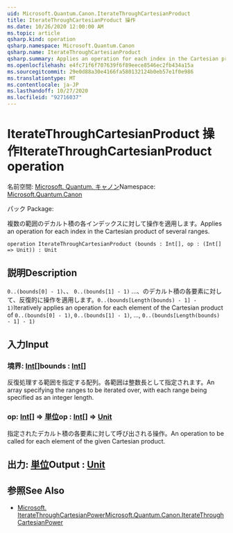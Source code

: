 ```yaml
---
uid: Microsoft.Quantum.Canon.IterateThroughCartesianProduct
title: IterateThroughCartesianProduct 操作
ms.date: 10/26/2020 12:00:00 AM
ms.topic: article
qsharp.kind: operation
qsharp.namespace: Microsoft.Quantum.Canon
qsharp.name: IterateThroughCartesianProduct
qsharp.summary: Applies an operation for each index in the Cartesian product of several ranges.
ms.openlocfilehash: e4fc71f6f707639f6f89eece8546ec2fb434a15a
ms.sourcegitcommit: 29e0d88a30e4166fa580132124b0eb57e1f0e986
ms.translationtype: MT
ms.contentlocale: ja-JP
ms.lasthandoff: 10/27/2020
ms.locfileid: "92716037"
---
```

# <a name="iteratethroughcartesianproduct-operation"></a><span data-ttu-id="78897-102">IterateThroughCartesianProduct 操作</span><span class="sxs-lookup"><span data-stu-id="78897-102">IterateThroughCartesianProduct operation</span></span>

<span data-ttu-id="78897-103">名前空間: [Microsoft. Quantum. キャノン](xref:Microsoft.Quantum.Canon)</span><span class="sxs-lookup"><span data-stu-id="78897-103">Namespace: [Microsoft.Quantum.Canon](xref:Microsoft.Quantum.Canon)</span></span>

<span data-ttu-id="78897-104">パック [](https://nuget.org/packages/)</span><span class="sxs-lookup"><span data-stu-id="78897-104">Package: [](https://nuget.org/packages/)</span></span>


<span data-ttu-id="78897-105">複数の範囲のデカルト積の各インデックスに対して操作を適用します。</span><span class="sxs-lookup"><span data-stu-id="78897-105">Applies an operation for each index in the Cartesian product of several ranges.</span></span>

```qsharp
operation IterateThroughCartesianProduct (bounds : Int[], op : (Int[] => Unit)) : Unit
```


## <a name="description"></a><span data-ttu-id="78897-106">説明</span><span class="sxs-lookup"><span data-stu-id="78897-106">Description</span></span>

<span data-ttu-id="78897-107">`0..(bounds[0] - 1)`、、 `0..(bounds[1] - 1)` ...、のデカルト積の各要素に対して、反復的に操作を適用します。`0..(bounds[Length(bounds) - 1] - 1)`</span><span class="sxs-lookup"><span data-stu-id="78897-107">Iteratively applies an operation for each element of the Cartesian product of `0..(bounds[0] - 1)`, `0..(bounds[1] - 1)`, ..., `0..(bounds[Length(bounds) - 1] - 1)`</span></span>

## <a name="input"></a><span data-ttu-id="78897-108">入力</span><span class="sxs-lookup"><span data-stu-id="78897-108">Input</span></span>

### <a name="bounds--int"></a><span data-ttu-id="78897-109">境界: [Int](xref:microsoft.quantum.lang-ref.int)[]</span><span class="sxs-lookup"><span data-stu-id="78897-109">bounds : [Int](xref:microsoft.quantum.lang-ref.int)[]</span></span>

<span data-ttu-id="78897-110">反復処理する範囲を指定する配列。各範囲は整数長として指定されます。</span><span class="sxs-lookup"><span data-stu-id="78897-110">An array specifying the ranges to be iterated over, with each range being specified as an integer length.</span></span>


### <a name="op--int--unit"></a><span data-ttu-id="78897-111">op: [Int](xref:microsoft.quantum.lang-ref.int)[] => [単位](xref:microsoft.quantum.lang-ref.unit)</span><span class="sxs-lookup"><span data-stu-id="78897-111">op : [Int](xref:microsoft.quantum.lang-ref.int)[] => [Unit](xref:microsoft.quantum.lang-ref.unit)</span></span> 

<span data-ttu-id="78897-112">指定されたデカルト積の各要素に対して呼び出される操作。</span><span class="sxs-lookup"><span data-stu-id="78897-112">An operation to be called for each element of the given Cartesian product.</span></span>



## <a name="output--unit"></a><span data-ttu-id="78897-113">出力: [単位](xref:microsoft.quantum.lang-ref.unit)</span><span class="sxs-lookup"><span data-stu-id="78897-113">Output : [Unit](xref:microsoft.quantum.lang-ref.unit)</span></span>



## <a name="see-also"></a><span data-ttu-id="78897-114">参照</span><span class="sxs-lookup"><span data-stu-id="78897-114">See Also</span></span>

- [<span data-ttu-id="78897-115">Microsoft. IterateThroughCartesianPower</span><span class="sxs-lookup"><span data-stu-id="78897-115">Microsoft.Quantum.Canon.IterateThroughCartesianPower</span></span>](xref:Microsoft.Quantum.Canon.IterateThroughCartesianPower)